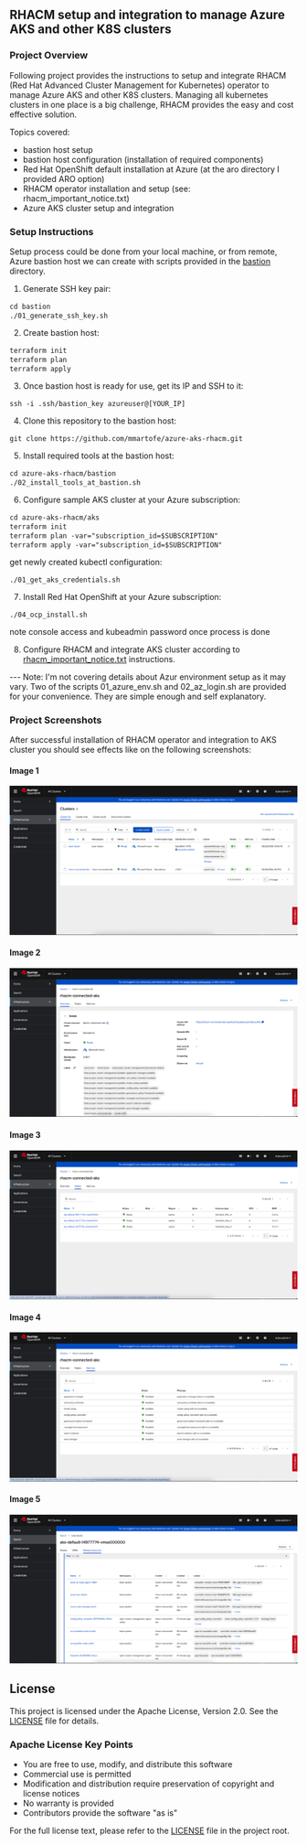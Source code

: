 ## RHACM setup and integration to manage Azure AKS and other K8S clusters

### Project Overview
Following project provides the instructions to setup and integrate RHACM (Red Hat Advanced Cluster Management for Kubernetes) operator to manage Azure AKS and other K8S clusters.
Managing all kubernetes clusters in one place is a big challenge, RHACM provides the easy and cost effective solution.

Topics covered:
- bastion host setup
- bastion host configuration (installation of required components)
- Red Hat OpenShift default installation at Azure (at the aro directory I provided ARO option)
- RHACM operator installation and setup (see: rhacm_important_notice.txt)
- Azure AKS cluster setup and integration

### Setup Instructions
Setup process could be done from your local machine, or from remote, Azure bastion host we can create with scripts provided in the [bastion](./bastion) directory.

1. Generate SSH key pair:

```
cd bastion
./01_generate_ssh_key.sh
```
2. Create bastion host:

```
terraform init
terraform plan
terraform apply
```

3. Once bastion host is ready for use, get its IP and SSH to it: 

```
ssh -i .ssh/bastion_key azureuser@[YOUR_IP]
```

4. Clone this repository to the bastion host:

```
git clone https://github.com/mmartofe/azure-aks-rhacm.git
```

5. Install required tools at the bastion host:

```
cd azure-aks-rhacm/bastion
./02_install_tools_at_bastion.sh
```

6. Configure sample AKS cluster at your Azure subscription:

```
cd azure-aks-rhacm/aks
terraform init
terraform plan -var="subscription_id=$SUBSCRIPTION"
terraform apply -var="subscription_id=$SUBSCRIPTION"
```
get newly created kubectl configuration:

```
./01_get_aks_credentials.sh
```

7. Install Red Hat OpenShift at your Azure subscription:

```
./04_ocp_install.sh
```
note console access and kubeadmin password once process is done

8. Configure RHACM and integrate AKS cluster according to [rhacm_important_notice.txt](rhacm_important_notice.txt) instructions.


--- Note:
I'm not covering details about Azur environment setup as it may vary.
Two of the scripts 01_azure_env.sh and 02_az_login.sh are provided for your convenience.
They are simple enough and self explanatory.

### Project Screenshots

After successful installation of RHACM operator and integration to AKS cluster you should see effects like on the following screenshots:

#### Image 1
![Image 1](img/1.png)

#### Image 2
![Image 2](img/2.png)

#### Image 3
![Image 3](img/3.png)

#### Image 4
![Image 4](img/4.png)

#### Image 5
![Image 5](img/5.png)

## License

This project is licensed under the Apache License, Version 2.0. See the [LICENSE](LICENSE) file for details.

### Apache License Key Points

- You are free to use, modify, and distribute this software
- Commercial use is permitted
- Modification and distribution require preservation of copyright and license notices
- No warranty is provided
- Contributors provide the software "as is"

For the full license text, please refer to the [LICENSE](LICENSE) file in the project root.